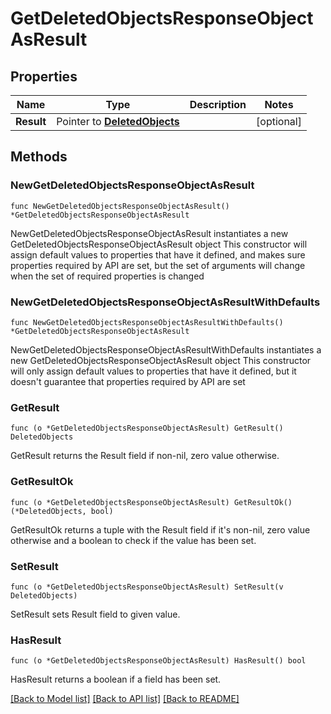 # GetDeletedObjectsResponseObjectAsResult

## Properties

Name | Type | Description | Notes
------------ | ------------- | ------------- | -------------
**Result** | Pointer to [**DeletedObjects**](DeletedObjects.md) |  | [optional] 

## Methods

### NewGetDeletedObjectsResponseObjectAsResult

`func NewGetDeletedObjectsResponseObjectAsResult() *GetDeletedObjectsResponseObjectAsResult`

NewGetDeletedObjectsResponseObjectAsResult instantiates a new GetDeletedObjectsResponseObjectAsResult object
This constructor will assign default values to properties that have it defined,
and makes sure properties required by API are set, but the set of arguments
will change when the set of required properties is changed

### NewGetDeletedObjectsResponseObjectAsResultWithDefaults

`func NewGetDeletedObjectsResponseObjectAsResultWithDefaults() *GetDeletedObjectsResponseObjectAsResult`

NewGetDeletedObjectsResponseObjectAsResultWithDefaults instantiates a new GetDeletedObjectsResponseObjectAsResult object
This constructor will only assign default values to properties that have it defined,
but it doesn't guarantee that properties required by API are set

### GetResult

`func (o *GetDeletedObjectsResponseObjectAsResult) GetResult() DeletedObjects`

GetResult returns the Result field if non-nil, zero value otherwise.

### GetResultOk

`func (o *GetDeletedObjectsResponseObjectAsResult) GetResultOk() (*DeletedObjects, bool)`

GetResultOk returns a tuple with the Result field if it's non-nil, zero value otherwise
and a boolean to check if the value has been set.

### SetResult

`func (o *GetDeletedObjectsResponseObjectAsResult) SetResult(v DeletedObjects)`

SetResult sets Result field to given value.

### HasResult

`func (o *GetDeletedObjectsResponseObjectAsResult) HasResult() bool`

HasResult returns a boolean if a field has been set.


[[Back to Model list]](../README.md#documentation-for-models) [[Back to API list]](../README.md#documentation-for-api-endpoints) [[Back to README]](../README.md)


